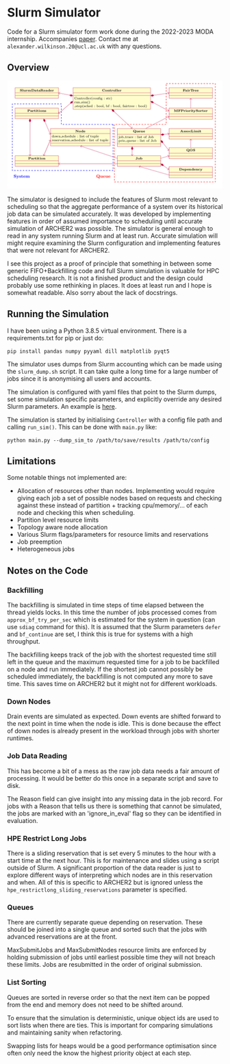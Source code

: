 # Slurm Simulator

Code for a Slurm simulator form work done during the 2022-2023 MODA internship. Accompanies
[paper](slurm_sim_paper.pdf). Contact me at `alexander.wilkinson.20@ucl.ac.uk` with any questions.

## Overview

![image](slurm_sim_diagram.png)

The simulator is designed to include the features of Slurm most relevant to scheduling so that the
aggregate performance of a system over its historical job data can be simulated accurately. It was
developed by implementing features in order of assumed importance to scheduling until accurate
simulation of ARCHER2 was possible. The simulator is general enough to read in any system running
Slurm and at least run. Accurate simulation will might require examining the Slurm configuration
and implementing features that were not relevant for ARCHER2.

I see this project as a proof of principle that something in between some generic FIFO+Backfilling
code and full Slurm simulation is valuable for HPC scheduling research. It is not a finished
product and the design could probably use some rethinking in places. It does at least run and I
hope is somewhat readable. Also sorry about the lack of docstrings.

## Running the Simulation

I have been using a Python 3.8.5 virtual environment. There is a requirements.txt for pip or just
do:

```
pip install pandas numpy pyyaml dill matplotlib pyqt5
```

The simulator uses dumps from Slurm accounting which can be made using the `slurm_dump.sh` script.
It can take quite a long time for a large number of jobs since it is anonymising all users and
accounts.

The simulation is configured with yaml files that point to the Slurm dumps, set some simulation
specific parameters, and explicitly override any desired Slurm parameters. An example is
[here](configs/4monthdata_baseline_conf.yaml).

The simulation is started by initialising `Controller` with a config file path and calling
`run_sim()`. This can be done with `main.py` like:

```
python main.py --dump_sim_to /path/to/save/results /path/to/config
```

## Limitations

Some notable things not implemented are:
- Allocation of resources other than nodes. Implementing would require giving each job a set of
  possible nodes based on requests and checking against these instead of partition + tracking
  cpu/memory/... of each node and checking this when scheduling.
- Partition level resource limits
- Topology aware node allocation
- Various Slurm flags/parameters for resource limits and reservations
- Job preemption
- Heterogeneous jobs

## Notes on the Code

### Backfilling

The backfilling is simulated in time steps of time elapsed between the thread yields locks. In this
time the number of jobs processed comes from `approx_bf_try_per_sec` which is estimated for the
system in question (can use `sdiag` command for this). It is assumed that the Slurm parameters
`defer` and `bf_continue` are set, I think this is true for systems with a high throughput.

The backfilling keeps track of the job with the shortest requested time still left in the queue and
the maximum requested time for a job to be backfilled on a node and run immediately. If the
shortest job cannot possibly be scheduled immediately, the backfilling is not computed any more to
save time. This saves time on ARCHER2 but it might not for different workloads.

### Down Nodes

Drain events are simulated as expected. Down events are shifted forward to the next point in time
when the node is idle. This is done because the effect of down nodes is already present in the
workload through jobs with shorter runtimes.

### Job Data Reading

This has become a bit of a mess as the raw job data needs a fair amount of processing. It would be
better do this once in a separate script and save to disk.

The Reason field can give insight into any missing data in the job record. For jobs with a Reason
that tells us there is something that cannot be simulated, the jobs are marked with an
'ignore_in_eval' flag so they can be identified in evaluation.

### HPE Restrict Long Jobs

There is a sliding reservation that is set every 5 minutes to the hour with a start time at the
next hour. This is for maintenance and slides using a script outside of Slurm. A significant
proportion of the data reader is just to explore different ways of interpreting which nodes are in
this reservation and when. All of this is specific to ARCHER2 but is ignored unless the
`hpe_restrictlong_sliding_reservations` parameter is specified.

### Queues

There are currently separate queue depending on reservation. These should be joined into a single
queue and sorted such that the jobs with advanced reservations are at the front.

MaxSubmitJobs and MaxSubmitNodes resource limits are enforced by holding submission of jobs until
earliest possible time they will not breach these limits. Jobs are resubmitted in the order of
original submission.

### List Sorting

Queues are sorted in reverse order so that the next item can be popped from the end and memory does
not need to be shifted around.

To ensure that the simulation is deterministic, unique object ids are used to sort lists when there
are ties. This is important for comparing simulations and maintaining sanity when refactoring.

Swapping lists for heaps would be a good performance optimisation since often only need the know
the highest priority object at each step.

